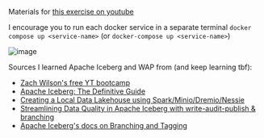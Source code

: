 Materials for [this exercise on youtube](https://youtu.be/CzkBkwv1Llc)

I encourage you to run each docker service in a separate terminal `docker compose up <service-name>` (or `docker-compose up <service-name>`)

![image](https://github.com/user-attachments/assets/169ac41f-3869-411e-9545-c67f4f039266)

Sources I learned Apache Iceberg and WAP from (and keep learning tbf):

* [Zach Wilson's free YT bootcamp](https://bootcamp.techcreator.io/)
* [Apache Iceberg: The Definitive Guide](https://www.dremio.com/wp-content/uploads/2023/02/apache-iceberg-TDG_ER1.pdf)
* [Creating a Local Data Lakehouse using Spark/Minio/Dremio/Nessie](https://www.linkedin.com/pulse/creating-local-data-lakehouse-using-alex-merced/)
* [Streamlining Data Quality in Apache Iceberg with write-audit-publish & branching](https://www.dremio.com/blog/streamlining-data-quality-in-apache-iceberg-with-write-audit-publish-branching/)
* [Apache Iceberg's docs on Branching and Tagging](https://iceberg.apache.org/docs/latest/branching/)
